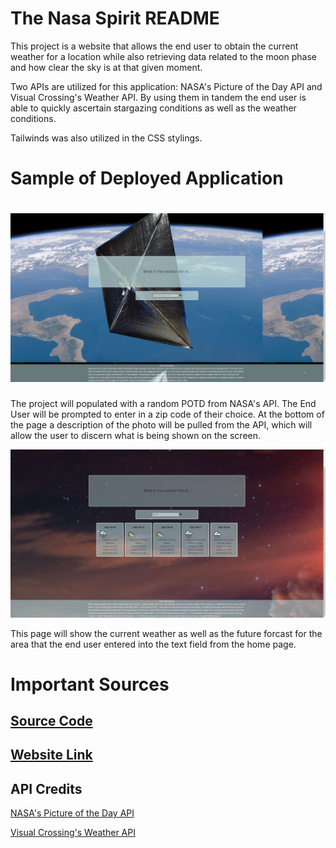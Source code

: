 # The Nasa Spirit README
This project is a website that allows the end user to obtain the current weather for a location while also retrieving data related to the moon phase and how clear the sky is at that given moment. 

Two APIs are utilized for this application: NASA's Picture of the Day API and Visual Crossing's Weather API. By using them in tandem the end user is able to quickly ascertain stargazing conditions as well as the weather conditions.

Tailwinds was also utilized in the CSS stylings. 

 # Sample of Deployed Application
# ![Portfolio Layout](./nasa-spirit-screenshot.jpg)

The project will populated with a random POTD from NASA's API. The End User will be prompted to enter in a zip code of their choice. At the bottom of the page a description of the photo will be pulled from the API, which will allow the user to discern what is being shown on the screen.

![Portfolio Layout](nasa-spirit-screenshot2.jpg)

This page will show the current weather as well as the future forcast for the area that the end user entered into the text field from the home page. 


# Important Sources

## <a href="https://aubree-alexander.github.io/the-nasa-spirit/"> Source Code </a> 

## <a href= "https://aubree-alexander.github.io/the-nasa-spirit/"> Website Link </a>


## API Credits

<a href="https://github.com/nasa/apod-api">NASA's Picture of the Day API</a>

<a href="https://www.visualcrossing.com/weather-api"> Visual Crossing's Weather API </a>